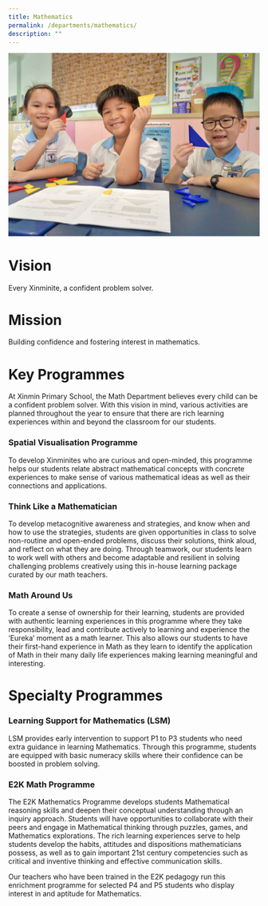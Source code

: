 ```yaml
---
title: Mathematics
permalink: /departments/mathematics/
description: ""
---
```

![](/images/Department%20Pics/maths%20s.jpg)
# Vision 
Every Xinminite, a confident problem solver. 

# Mission
Building confidence and fostering interest in mathematics.

# Key Programmes
At Xinmin Primary School, the Math Department believes every child can be a confident problem solver.  With this vision in mind, various activities are planned throughout the year to ensure that there are rich learning experiences within and beyond the classroom for our students.

### Spatial Visualisation Programme
To develop Xinminites who are curious and open-minded, this programme helps our students relate abstract mathematical concepts with concrete experiences to make sense of various mathematical ideas as well as their connections and applications.

### Think Like a Mathematician 
To develop metacognitive awareness and strategies, and know when and how to use the strategies, students are given opportunities in class to solve non-routine and open-ended problems, discuss their solutions, think aloud, and reflect on what they are doing. Through teamwork, our students learn to work well with others and become adaptable and resilient in solving challenging problems creatively using this in-house learning package curated by our math teachers.

### Math Around Us
To create a sense of ownership for their learning, students are provided with authentic learning experiences in this programme where they take responsibility, lead and contribute actively to learning and experience the ‘Eureka’ moment as a math learner. This also allows our students to have their first-hand experience in Math as they learn to identify the application of Math in their many daily life experiences making learning meaningful and interesting. 


# Specialty Programmes

### Learning Support for Mathematics (LSM)

LSM provides early intervention to support P1 to P3 students who need extra guidance in learning Mathematics. Through this programme, students are equipped with basic numeracy skills where their confidence can be boosted in problem solving.


### E2K Math Programme

The E2K Mathematics Programme develops students Mathematical reasoning skills and deepen their conceptual understanding through an inquiry approach. Students will have opportunities to collaborate with their peers and engage in Mathematical thinking through puzzles, games, and Mathematics explorations. The rich learning experiences serve to help students develop the habits, attitudes and dispositions mathematicians possess, as well as to gain important 21st century competencies such as critical and inventive thinking and effective communication skills.

Our teachers who have been trained in the E2K pedagogy run this enrichment programme for selected P4 and P5 students who display interest in and aptitude for Mathematics.